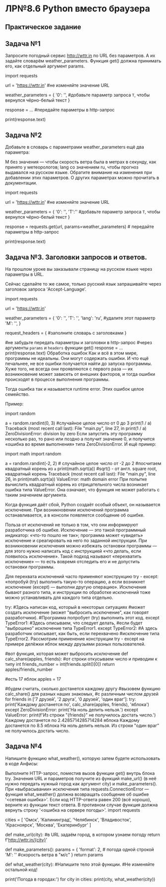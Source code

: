 # ЛР№8.6 Python вместо браузера

## Практическое задание

## Задача №1
Запросите погодный сервис http://wttr.in по URL без параметров. А их задайте словарём weather_parameters. Функция get() должна принимать его, как отдельный аргумент params.

import requests


url = 'https://wttr.in'  #не изменяйте значение URL

weather_parameters = {
    '0': '',
    #добавьте параметр запроса `T`, чтобы вернулся чёрно-белый текст
}

response = ...  #передайте параметры в http-запрос

print(response.text)

## Задача №2
Добавьте в словарь с параметрами weather_parameters ещё два параметра:

M без значения — чтобы скорость ветра была в метрах в секунду, как принято у метеорологов;
lang со значением ru, чтобы прогноз выдавался на русском языке.
Обратите внимание на изменения при добавлении этих параметров. О других параметрах можно прочитать в документации.

import requests


url = 'https://wttr.in'  #не изменяйте значение URL

weather_parameters = {
    '0': '',
    'T':''
    #добавьте параметр запроса `T`, чтобы вернулся чёрно-белый текст
}

response = requests.get(url, params=weather_parameters)  # передайте параметры в http-запрос

print(response.text)

## Задача №3. Заголовки запросов и ответов.
На прошлом уроке вы заказывали страницу на русском языке через параметры в URL.

Сейчас сделайте то же самое, только русский язык запрашивайте через заголовок запроса ‘Accept-Language’.

import requests

url = 'https://wttr.in'

weather_parameters = {
    '0': '',
    'T': '',
    'lang': 'ru',  #удалите этот параметр
    'M': '',
}

request_headers = {
    #заполните словарь с заголовками
}

#не забудьте передать параметры и заголовки в http-запрос
#через аргументы `params` и `headers` функции get()
response = ...
print(response.text)
Обработка ошибок
Как и всё в этом мире, программы не идеальны. Они могут содержать ошибки. И что ещё печальнее, не все ошибки получается найти до запуска программы. Хуже того, не всегда они проявляются с первого раза — их возникновение может зависеть от внешних факторов, и тогда ошибки происходят в процессе выполнения программы.

Тогда ошибка так и называется runtime error. Этих ошибок целое семейство.

Пример:

import random

a = random.randint(0, 3)  #случайное целое число от 0 до 3
print(1 / a)
Traceback (most recent call last):
  File "main.py", line 27, in <module>
    print(1 / a)
ZeroDivisionError: division by zero
Если запустить эту программу несколько раз, то рано или поздно a получит значение 0, и получится «ошибка во время выполнения» типа ZeroDivisionError.
И ещё пример:

import math
import random

a = random.randint(-2, 2)  # случайное целое число от -2 до 2
#посчитаем квадратный корень из `a`
print(math.sqrt(a))  #sqrt() - от англ. square root, квадратный корень
Traceback (most recent call last):
  File "main.py", line 26, in <module>
    print(math.sqrt(a))
ValueError: math domain error
При попытке вычислить квадратный корень из отрицательного числа возникает ошибка типа ValueError. Она означает, что функция не может работать с таким значением аргумента.

Когда функция даёт сбой, Python создаёт особый объект, он называется исключение. При возникновении исключений программа останавливается, а в консоли появляется сообщение об ошибке.

Польза от исключений не только в том, что они информируют разработчика об ошибке. Исключение — это такой программный индикатор: «что-то пошло не так»; программа может «увидеть» исключение и среагировать на него по заданной инструкции. При возникновении исключения можно избежать остановки программы — для этого нужно написать код с инструкцией «что делать, если появилось исключение». Такой подход называют «перехватить исключение» — то есть вовремя отследить его и не допустить остановки программы.

Для перехвата исключений часто применяют конструкцию try - except: «попробуй (try) выполнить такую-то операцию, а если возникнет исключение (except) — выполни другую операцию». Исключения бывают разного типа, и инструкции по обработке исключений тоже можно устанавливать для каждого типа отдельно.

try:
    #Здесь написан код, который в некоторых ситуациях
    #может создать исключение (может "выбросить исключение", как говорят разработчики).
    #Программа попробует (try) выполнить этот код.
except TypeError1:
    #Здесь описываем, что следует делать,
    #если будет "выброшено" исключение типа TypeError1.
except TypeError2:
      #А здесь разработчик описывает, как быть, если перехвачено
    #исключение типа TypeError2.
Рассмотрим применение конструкции try - except на примере делёжки яблок между друзьями разных пользователей.

#вот функция, которая может выбросить исключение
def calc_share(apples, friends):
    #от строки откусываем число и приводим к типу int
    friends_number = int(friends.split()[0])
    return apples/friends_number

#есть 17 яблок
apples = 17

#будем считать, сколько достанется каждому другу
#вызовем функцию calc_share() для разных наших знакомых,
#с различным числом друзей
for friends in ['7 друзей', '2 друга', '0 друзей', 'один враг']:
        try:
                print('Каждому достанется по', calc_share(apples, friends), 'яблока')
        except ZeroDivisionError:
                print('На ноль делить нельзя.')
        except ValueError:
                print(f'Из строки "{friends}" не получилось достать число.')
Каждому достанется по 2.4285714285714284 яблока
Каждому достанется по 8.5 яблока
На ноль делить нельзя.
Из строки "один враг" не получилось достать число.

## Задача №4
Напишите функцию what_weather(), которую затем будете использовать в коде Анфисы:

Выполните HTTP-запрос, поместив вызов функции get() внутрь блока try.
Значения URL и параметров получите из функций make_url() (в неё нужно передать нужный город как аргумент city) и make_parameters().
При «выбрасывании» исключения типа requests.ConnectionError — функция what_weather() должна возвращать сообщение об ошибке '<сетевая ошибка>'.
Если код HTTP-ответа равен 200 (всё хорошо), верните из функции текст ответа. В противном случае функция должна вернуть строку '<ошибка на сервере погоды>'.
import requests


cities = [
    'Омск',
    'Калининград',
    'Челябинск',
    'Владивосток',
    'Красноярск',
    'Москва',
    'Екатеринбург'
]

def make_url(city):
    #в URL задаём город, в котором узнаем погоду
    return f'http://wttr.in/{city}'


def make_parameters():
    params = {
        'format': 2,  # погода одной строкой
        'M': ''  #скорость ветра в "м/с"
    }
    return params


def what_weather(city):
    #Напишите тело этой функции.
    #Не изменяйте остальной код!

print('Погода в городах:')
for city in cities:
    print(city, what_weather(city))

